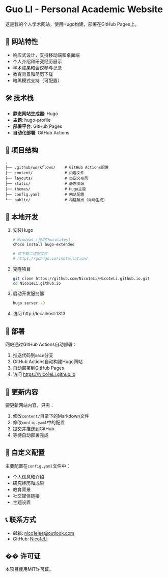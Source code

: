 # Guo LI - Personal Academic Website

这是我的个人学术网站，使用Hugo构建，部署在GitHub Pages上。

## 🚀 网站特性

- 响应式设计，支持移动端和桌面端
- 个人介绍和研究经历展示
- 学术成果和会议参与记录
- 教育背景和简历下载
- 暗黑模式支持（可配置）

## 🛠️ 技术栈

- **静态网站生成器**: Hugo
- **主题**: hugo-profile
- **部署平台**: GitHub Pages
- **自动化部署**: GitHub Actions

## 📁 项目结构

```
.
├── .github/workflows/    # GitHub Actions配置
├── content/              # 内容文件
├── layouts/              # 自定义布局
├── static/               # 静态资源
├── themes/               # Hugo主题
├── config.yaml           # 网站配置
└── public/               # 构建输出（自动生成）
```

## 🚀 本地开发

1. 安装Hugo
   ```bash
   # Windows (使用Chocolatey)
   choco install hugo-extended
   
   # 或下载二进制文件
   # https://gohugo.io/installation/
   ```

2. 克隆项目
   ```bash
   git clone https://github.com/Nico1eLi/Nico1eLi.github.io.git
   cd Nico1eLi.github.io
   ```

3. 启动开发服务器
   ```bash
   hugo server -D
   ```

4. 访问 http://localhost:1313

## 🚀 部署

网站通过GitHub Actions自动部署：

1. 推送代码到`main`分支
2. GitHub Actions自动构建Hugo网站
3. 自动部署到GitHub Pages
4. 访问 https://Nico1eLi.github.io

## 📝 更新内容

要更新网站内容，只需：

1. 修改`content/`目录下的Markdown文件
2. 修改`config.yaml`中的配置
3. 提交并推送到GitHub
4. 等待自动部署完成

## 🔧 自定义配置

主要配置在`config.yaml`文件中：

- 个人信息和介绍
- 研究经历和成果
- 教育背景
- 社交媒体链接
- 主题设置

## 📞 联系方式

- 邮箱: nico1elee@outlook.com
- GitHub: [Nico1eLi](https://github.com/Nico1eLi)

## �� 许可证

本项目使用MIT许可证。
